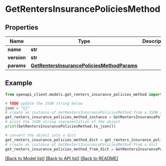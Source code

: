# GetRentersInsurancePoliciesMethod


## Properties

Name | Type | Description | Notes
------------ | ------------- | ------------- | -------------
**name** | **str** |  | 
**version** | **str** |  | [optional] 
**params** | [**GetRentersInsurancePoliciesMethodParams**](GetRentersInsurancePoliciesMethodParams.md) |  | [optional] 

## Example

```python
from openapi_client.models.get_renters_insurance_policies_method import GetRentersInsurancePoliciesMethod

# TODO update the JSON string below
json = "{}"
# create an instance of GetRentersInsurancePoliciesMethod from a JSON string
get_renters_insurance_policies_method_instance = GetRentersInsurancePoliciesMethod.from_json(json)
# print the JSON string representation of the object
print(GetRentersInsurancePoliciesMethod.to_json())

# convert the object into a dict
get_renters_insurance_policies_method_dict = get_renters_insurance_policies_method_instance.to_dict()
# create an instance of GetRentersInsurancePoliciesMethod from a dict
get_renters_insurance_policies_method_from_dict = GetRentersInsurancePoliciesMethod.from_dict(get_renters_insurance_policies_method_dict)
```
[[Back to Model list]](../README.md#documentation-for-models) [[Back to API list]](../README.md#documentation-for-api-endpoints) [[Back to README]](../README.md)


